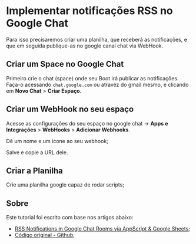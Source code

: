 # Implementar notificações RSS no Google Chat

Para isso precisaremos criar uma planilha, que receberá as notificações, e que em seguida publique-as no google canal chat via WebHook.

## Criar um Space no Google Chat

Primeiro crie o chat (space) onde seu Boot irá publicar as notificações.
Faça-o acessando `chat.google.com` ou atravéz do gmail mesmo, e clicando em **Novo Chat** > **Criar Espaço**. 

## Criar um WebHook no seu espaço

Acesse as configurações do seu espaço no google chat -> **Apps e Integrações** > **WebHooks** > **Adicionar Webhooks**.

Dê um nome e um ícone ao seu webhook;

Salve e copie a URL dele.


## Criar a Planilha

Crie uma planilha google capaz de rodar scripts;





## Sobre

Este tutorial foi escrito com base nos artigos abaixo:
- [RSS Notifications in Google Chat Rooms via AppScript & Google Sheets](https://techupover.medium.com/rss-notifications-in-google-chat-rooms-via-appscript-google-sheets-1f036e8b3279);
- [Código original - Github](https://github.com/usaussie/appscript-chat-rss/blob/master/code.gs);
